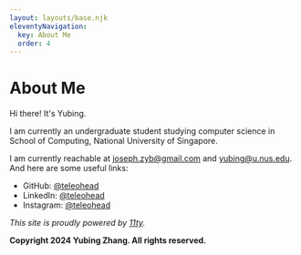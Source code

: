 ```yaml
---
layout: layouts/base.njk
eleventyNavigation:
  key: About Me
  order: 4
---
```

# About Me

Hi there! It's Yubing.

I am currently an undergraduate student studying computer science in School of Computing, National University of Singapore.

I am currently reachable at [joseph.zyb@gmail.com](mailto://joseph.zyb@gmail.com) and [yubing@u.nus.edu](mailto://yubing@u.nus.edu). And here are some useful links:
* GitHub: [@teleohead](https://github.com/teleohead)
* LinkedIn: [@teleohead](https://linkedin.com/in/teleohead)
* Instagram: [@teleohead](https://instagram.com/teleohead)



*This site is proudly powered by [11ty](https://www.11ty.dev).*

**Copyright 2024 Yubing Zhang. All rights reserved.**